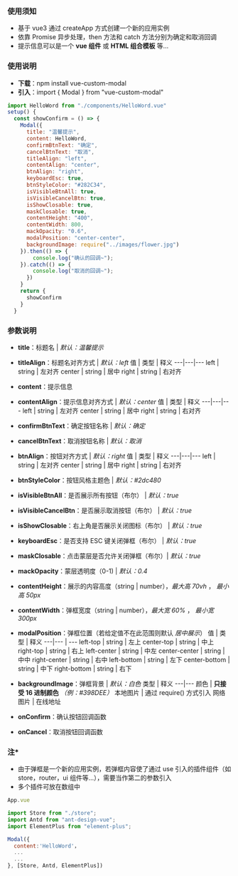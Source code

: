 ### 使用须知

- 基于 vue3 通过 createApp 方式创建一个新的应用实例
- 依靠 Promise 异步处理，then 方法和 catch 方法分别为确定和取消回调
- 提示信息可以是一个 **vue 组件** 或 **HTML 组合模板** 等...

### 使用说明

- **下载**：npm install vue-custom-modal
- **引入**：import { Modal } from "vue-custom-modal"

```javascript
import HelloWord from "./components/HelloWord.vue"
setup() {
  const showConfirm = () => {
    Modal({
      title: "温馨提示",
      content: HelloWord,
      confirmBtnText: "确定",
      cancelBtnText: "取消",
      titleAlign: "left",
      contentAlign: "center",
      btnAlign: "right",
      keyboardEsc: true,
      btnStyleColor: "#282C34",
      isVisibleBtnAll: true,
      isVisibleCancelBtn: true,
      isShowClosable: true,
      maskClosable: true,
      contentHeight: "400",
      contentWidth: 800,
      mackOpacity: "0.6",
      modalPosition: "center-center",
      backgroundImage: require("../images/flower.jpg")
    }).then(() => {
        console.log("确认的回调~");
    }).catch(() => {
        console.log("取消的回调~");
      })
    }
    return {
      showConfirm
    }
  }
```

### 参数说明

- **title**：标题名 | _默认：温馨提示_

- **titleAlign**：标题名对齐方式 | _默认：left_
  值 | 类型 | 释义
  ---|---|---
  left | string | 左对齐
  center | string | 居中
  right | string | 右对齐

- **content**：提示信息

- **contentAlign**：提示信息对齐方式 | _默认：center_
  值 | 类型 | 释义
  ---|---|---
  left | string | 左对齐
  center | string | 居中
  right | string | 右对齐

- **confirmBtnText**：确定按钮名称 | _默认：确定_

- **cancelBtnText**：取消按钮名称 | _默认：取消_

- **btnAlign**：按钮对齐方式 | _默认：right_
  值 | 类型 | 释义
  ---|---|---
  left | string | 左对齐
  center | string | 居中
  right | string | 右对齐

- **btnStyleColor**：按钮风格主题色 | _默认：#2dc480_

- **isVisibleBtnAll**：是否展示所有按钮（布尔） | _默认：true_

- **isVisibleCancelBtn**：是否展示取消按钮（布尔） | _默认：true_

- **isShowClosable**：右上角是否展示关闭图标（布尔） | _默认：true_

- **keyboardEsc**：是否支持 ESC 键关闭弹框（布尔） | _默认：true_

- **maskClosable**：点击蒙层是否允许关闭弹框（布尔）| _默认：true_

- **mackOpacity**：蒙层透明度（0-1) | _默认：0.4_

- **contentHeight**：展示的内容高度（string | number），_最大高 70vh_ ， _最小高 50px_

- **contentWidth**：弹框宽度（string | number），_最大宽 60%_ ， _最小宽 300px_

- **modalPosition**：弹框位置（若给定值不在此范围则默认 _居中展示_）
  值 | 类型 | 释义
  ---|--- | ---
  left-top | string | 左上
  center-top | string | 中上
  right-top | string | 右上
  left-center | string | 中左
  center-center | string | 中中
  right-center | string | 右中
  left-bottom | string | 左下
  center-bottom | string | 中下
  right-bottom | string | 右下

- **backgroundImage**：弹框背景 | _默认：白色_
  类型 | 释义
  ---|---
  颜色 | **只接受 16 进制颜色** _（例：#398DEE）_
  本地图片 | 通过 require() 方式引入
  网络图片 | 在线地址

- **onConfirm**：确认按钮回调函数

- **onCancel**：取消按钮回调函数

### 注\*

- 由于弹框是一个新的应用实例，若弹框内容使了通过 use 引入的插件组件（如 store，router，ui 组件等...），需要当作第二的参数引入
- 多个插件可放在数组中

```javascript
App.vue

import Store from "./store";
import Antd from "ant-design-vue";
import ElementPlus from "element-plus";

Modal({
  content:'HelloWord'，
  ...
  ...
}, [Store, Antd, ElementPlus])
```
